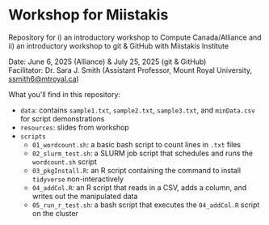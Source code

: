 # Workshop for Miistakis
Repository for i) an introductory workshop to Compute Canada/Alliance and ii) an introductory workshop to git & GitHub with Miistakis Institute

Date: June 6, 2025 (Alliance) & July 25, 2025 (git & GitHub)  
Facilitator: Dr. Sara J. Smith (Assistant Professor, Mount Royal University, ssmith6@mtroyal.ca)  

What you'll find in this repository: 
  - `data`: contains `sample1.txt`, `sample2.txt`, `sample3.txt`, and `minData.csv` for script demonstrations
  - `resources`: slides from workshop
  - `scripts`
    - `01_wordcount.sh`: a basic bash script to count lines in `.txt` files
    - `02_slurm_test.sh`: a SLURM job script that schedules and runs the `wordcount.sh` script
    - `03_pkgInstall.R`: an R script containing the command to install `tidyverse` non-interactively
    - `04_addCol.R`: an R script that reads in a CSV, adds a column, and writes out the manipulated data
    - `05_run_r_test.sh`: a bash script that executes the `04_addCol.R` script on the cluster
